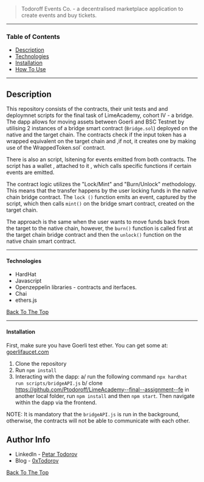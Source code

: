 > Todoroff Events Co. - a decentralised marketplace application to create events and buy tickets.

---

### Table of Contents

- [Description](#description)
- [Technologies](#technologies)
- [Installation](#installation)
- [How To Use](#how-to-use)

---

## Description

This repository consists of the contracts, their unit tests and and deploymnet scripts for the final task of LimeAcademy, cohort IV - a bridge. The dapp allows for moving assets between Goerli and BSC Testnet by utilising 2 instances of a bridge smart contract (`Bridge.sol`) deployed on the native and the target chain. The contracts check if the input token has a wrapped equivalent on the target chain and ,if not, it creates one by making use of the WrappedToken.sol` contract.

There is also an script, lsitening for events emitted from both contracts. The script has a wallet , attached to it , which calls specific functions if certain events are emitted.

The contract logic utilizes the "Lock/Mint" and "Burn/Unlock" methodology. This means that the transfer happens by the user locking funds in the native chain bridge contract. The `lock ()` function emits an event, captured by the script, which then calls `mint()` on the bridge smart contract, created on the target chain.

The approach is the same when the user wants to move funds back from the target to the native chain, however, the `burn()` function is called first at the target chain bridge contract and then the `unlock()` function on the native chain smart contract.

---

#### Technologies

- HardHat
- Javascript
- Openzeppelin libraries - contracts and iterfaces.
- Chai
- ethers.js

[Back To The Top](#read-me)

---

#### Installation

First, make sure you have Goerli test ether. You can get some at: [goerlifaucet.com](https://goerlifaucet.com/)

1. Clone the repository
2. Run `npm install`
3. Interacting with the dapp:
   a/ run the following command `npx hardhat run scripts/bridgeAPI.js`
   b/ clone https://github.com/Ptodoroff/LimeAcademy--final--assignment--fe in another local folder, run `npm install` and then `npm start`. Then navigate within the dapp via the frontend.

NOTE: It is mandatory that the `bridgeAPI.js` is run in the background, otherwise, the contracts will not be able to communicate with each other.

## Author Info

- LinkedIn - [Petar Todorov](https://www.linkedin.com/in/petargtodorov/)
- Blog - [0xTodorov](https://0xtodorov.hashnode.dev/)

[Back To The Top](#read-me-template)
